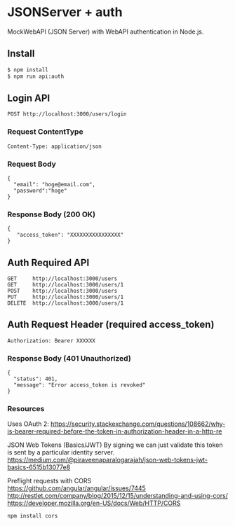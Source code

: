 # JSONServer + auth

MockWebAPI (JSON Server) with WebAPI authentication in Node.js.

## Install

```bash
$ npm install
$ npm run api:auth
```

## Login API

```
POST http://localhost:3000/users/login
```

### Request ContentType

```
Content-Type: application/json
```

### Request Body

```
{
  "email": "hoge@email.com",
  "password":"hoge"
}
```

### Response Body (200 OK)

```
{
   "access_token": "XXXXXXXXXXXXXXXX"
}
```

## Auth Required API

```
GET     http://localhost:3000/users
GET     http://localhost:3000/users/1
POST    http://localhost:3000/users
PUT     http://localhost:3000/users/1
DELETE  http://localhost:3000/users/1
```

## Auth Request Header (required access_token)

```
Authorization: Bearer XXXXXX
```

### Response Body (401 Unauthorized)

```
{
  "status": 401,
  "message": "Error access_token is revoked"
}
```

### Resources

Uses OAuth 2:
https://security.stackexchange.com/questions/108662/why-is-bearer-required-before-the-token-in-authorization-header-in-a-http-re

JSON Web Tokens (Basics/JWT)
By signing we can just validate this token is sent by a particular identity server.
https://medium.com/@piraveenaparalogarajah/json-web-tokens-jwt-basics-6515b13077e8

Preflight requests with CORS
https://github.com/angular/angular/issues/7445
http://restlet.com/company/blog/2015/12/15/understanding-and-using-cors/
https://developer.mozilla.org/en-US/docs/Web/HTTP/CORS

```
npm install cors
```
